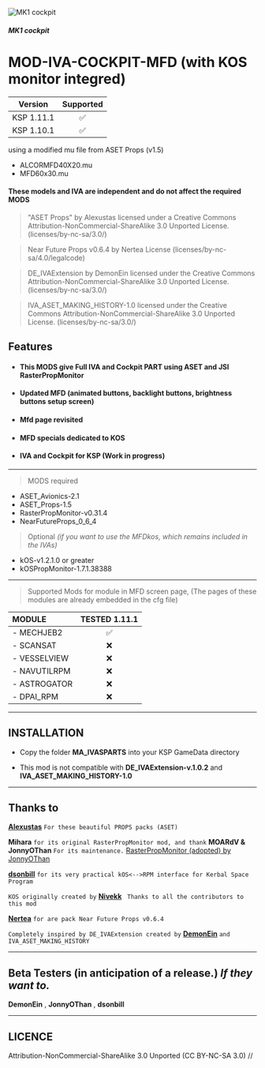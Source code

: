 ![MK1 cockpit](https://i.imgur.com/CB9zHTRh.png)
##### MK1 cockpit

# MOD-IVA-COCKPIT-MFD (with KOS monitor integred)
| Version | Supported  |
| ------- | :---: |
| KSP 1.11.1  | :white_check_mark: |
| KSP 1.10.1  | :white_check_mark: |

using a modified mu file from ASET Props (v1.5)
- ALCORMFD40X20.mu
- MFD60x30.mu
#### These models and IVA are independent and do not affect the required MODS

> "ASET Props" by Alexustas licensed under a Creative Commons Attribution-NonCommercial-ShareAlike 3.0 Unported License. (licenses/by-nc-sa/3.0/)
  
> Near Future Props v0.6.4 by Nertea License (licenses/by-nc-sa/4.0/legalcode)

> DE_IVAExtension by DemonEin licensed under the Creative Commons Attribution-NonCommercial-ShareAlike 3.0 Unported License. (licenses/by-nc-sa/3.0/)

> IVA_ASET_MAKING_HISTORY-1.0 licensed under the Creative Commons Attribution-NonCommercial-ShareAlike 3.0 Unported License. (licenses/by-nc-sa/3.0/)

## Features

- #### This MODS give Full IVA and Cockpit PART using ASET and JSI RasterPropMonitor
- #### Updated MFD (animated buttons, backlight buttons, brightness buttons setup screen)
- #### Mfd page revisited
- #### MFD specials dedicated to KOS
- #### IVA and Cockpit for KSP (Work in progress)
______

> MODS required
- ASET_Avionics-2.1
- ASET_Props-1.5
- RasterPropMonitor-v0.31.4
- NearFutureProps_0_6_4
> Optional *(if you want to use the MFDkos, which remains included in the IVAs)*
- kOS-v1.2.1.0 or greater 
- kOSPropMonitor-1.7.1.38388 
______

> Supported Mods for module in MFD screen page, (The pages of these modules are already embedded in the cfg file)

|  MODULE    |    TESTED 1.11.1   |
|:---        |        :---:       |
|- MECHJEB2  | :white_check_mark: |
|- SCANSAT   |        :x:         |
|- VESSELVIEW|        :x:         |
|- NAVUTILRPM|        :x:         |
|- ASTROGATOR|        :x:         |
|- DPAI_RPM  |        :x:         |
______

## INSTALLATION

- Copy the folder **MA_IVASPARTS** into your KSP GameData directory

- This mod is not compatible with **DE_IVAExtension-v.1.0.2** and **IVA_ASET_MAKING_HISTORY-1.0**

____

## Thanks to

[**Alexustas**](https://forum.kerbalspaceprogram.com/index.php?/topic/116430-aset-props-pack-v15-for-the-modders-who-create-iva/) `` For these beautiful PROPS packs (ASET) ``

**Mihara** ``for its original RasterPropMonitor mod, and thank`` **MOARdV & JonnyOThan** ``For its maintenance.`` [RasterPropMonitor (adopted) by JonnyOThan](https://forum.kerbalspaceprogram.com/index.php?/topic/190737-18x-110x-rasterpropmonitor-adopted/)

[**dsonbill**](https://github.com/dsonbill/kOSPropMonitor) ``for its very practical kOS<-->RPM interface for Kerbal Space Program``

``KOS originally created by`` [**Nivekk**](https://github.com/KSP-KOS/KOS) `` Thanks to all the contributors to this mod``

[**Nertea**](https://forum.kerbalspaceprogram.com/index.php?/topic/166941-111x-near-future-props-prop-assets-for-iva-developers/) ``for are pack Near Future Props v0.6.4``

``Completely inspired by DE_IVAExtension created by`` [**DemonEin**](https://forum.kerbalspaceprogram.com/index.php?/topic/186715-18x-de_ivaextension-for-all-the-stock-pod-ivas/page/6/&tab=comments#comment-3750324) ``and IVA_ASET_MAKING_HISTORY``

____

## Beta Testers (in anticipation of a release.) *If they want to.*

**DemonEin** , **JonnyOThan** , **dsonbill**

______

## LICENCE
Attribution-NonCommercial-ShareAlike 3.0 Unported (CC BY-NC-SA 3.0)
//